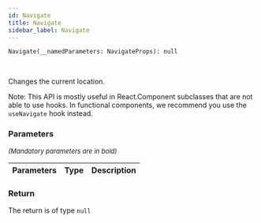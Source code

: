 ```yaml
---
id: Navigate
title: Navigate
sidebar_label: Navigate
---
```


```tsx
Navigate(__namedParameters: NavigateProps): null
```
<br/>

Changes the current location.

Note: This API is mostly useful in React.Component subclasses that are not  
able to use hooks. In functional components, we recommend you use the  
`useNavigate` hook instead.

### Parameters

<font size="2"><i>(Mandatory parameters are in bold)</i></font>

| Parameters | Type | Description |
| --------- | ---- | ----------- |


### Return



The return is of type <code>null</code>